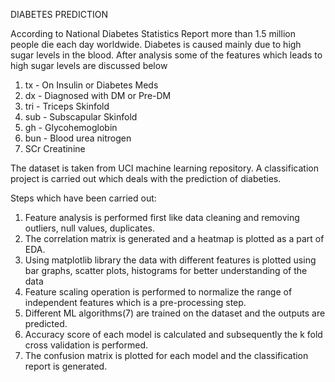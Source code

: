 DIABETES PREDICTION

According to National Diabetes Statistics Report more than 1.5 million people die each day worldwide. Diabetes is caused mainly due to high sugar levels in the blood.
After analysis some of the features which leads to high sugar levels are discussed below
1. tx -	On Insulin or Diabetes Meds
2. dx -	Diagnosed with DM or Pre-DM
3. tri - Triceps Skinfold
4. sub -	Subscapular Skinfold
5. gh -	Glycohemoglobin
6. bun -	Blood urea nitrogen
7. SCr	Creatinine

The dataset is taken from UCI machine learning repository. A classification project is carried out which deals with the prediction of diabeties. 

Steps which have been carried out:
1. Feature analysis is performed first like data cleaning and removing outliers, null values, duplicates.
2. The correlation matrix is generated and a heatmap is plotted as a part of EDA.
3. Using matplotlib library the data with different features is plotted using bar graphs, scatter plots, histograms for better understanding of the data
4. Feature scaling operation is performed to normalize the range of independent features which is a pre-processing step.
5. Different ML algorithms(7) are trained on the dataset and the outputs are predicted.
6. Accuracy score of each model is calculated and subsequently the k fold cross validation is performed.
7. The confusion matrix is plotted for each model and the classification report is generated.   
